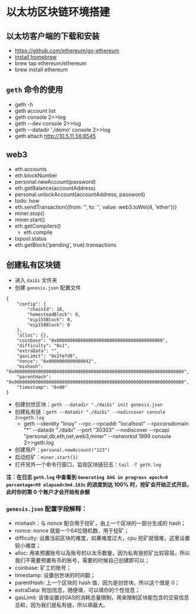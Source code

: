 # 以太坊区块链环境搭建

## 以太坊客户端的下载和安装
* https://github.com/ethereum/go-ethereum
* [install homebrew](https://brew.sh/)
* brew tap ethereum/ethereum
* brew install ethereum

## `geth` 命令的使用
* geth -h
* geth account list
* geth console 2>>log
* geth --dev console 2>>log
* geth --datadir './demo' console 2>>log
* geth attach http://10.5.11.56:8545

## web3
* eth.accounts
* eth.blockNumber
* personal.newAccount(password)
* eth.getBalance(accountAddress)
* personal.unlockAccount(accountAddress, password)
* todo: how
* eth.sendTransaction({from: '', to: '', value: web3.toWei(4, 'ether')})
* miner.stop()
* miner.start()
* eth.getCompilers()
    * eth.compile
* txpool.status
* eth.getBlock('pending', true).transactions

## 创建私有区块链
* 进入 `daibi` 文件夹
* 创建 `genesis.json` 配置文件
```
{
    "config": {
        "chainId": 10,
        "homesteadBlock": 0,
        "eip155Block": 0,
        "eip158Block": 0
    },
    "alloc": {},
    "coinbase": "0x0000000000000000000000000000000000000000",
    "difficulty": "0x1",
    "extraData": "",
    "gasLimit": "0x2fefd8",
    "nonce": "0x0000000000000042",
    "mixhash": "0x0000000000000000000000000000000000000000000000000000000000000000",
    "parentHash": "0x0000000000000000000000000000000000000000000000000000000000000000",
    "timestamp": "0x00"
}
```
* 创建创世区块：`geth --datadir "./daibi" init genesis.json`
* 创建私有链：`geth --datadir "./daibi" --nodiscover console 2>>geth.log`
    * geth --identity "linoy" --rpc --rpcaddr "localhost" --rpccorsdomain "*" --datadir "./daibi" --port "30303" --nodiscover --rpcapi "personal,db,eth,net,web3,miner" --networkid 1999 console 2>>geth.log
* 创建用户：`personal.newAccount("123")`
* 启动挖矿：`miner.start(1)`
* 打开另外一个命令行窗口，监视区块链日志：`tail -f geth.log`

**注：在日志 `geth.log` 中查看到 `Generating DAG in progress epoch=0 percentage=99 elapsed=3m4.183s` 的进度到达 100% 时，挖矿会开始正式开启，此时你的第 0 个账户才会开始有余额**

### `genesis.json` 配置字段解释：
* mixhash：与 nonce 配合用于挖矿，由上一个区块的一部分生成的 hash；
* nonce: nonce 就是一个64位随机数，用于挖矿；
* difficulty: 设置当前区块的难度，如果难度过大，cpu 挖矿就很难，这里设置较小难度；
* alloc: 用来预置账号以及账号的以太币数量，因为私有链挖矿比较容易，所以我们不需要预置有币的账号，需要的时候自己创建即可以；
* coinbase: 矿工的账号；
* timestamp: 设置创世块的时间戳；
* parentHash: 上一个区块的 hash 值，因为是创世块，所以这个值是 0；
* extraData: 附加信息，随便填，可以填你的个性信息；
* gasLimit: 该值设置对GAS的消耗总量限制，用来限制区块能包含的交易信息总和，因为我们是私有链，所以填最大。 